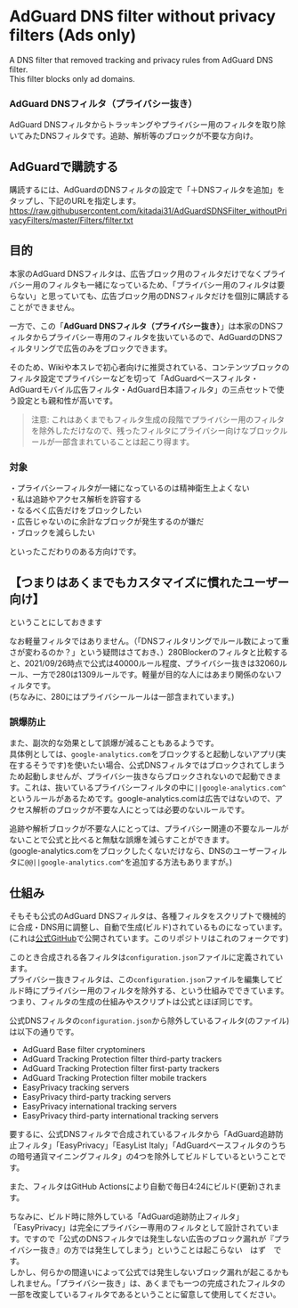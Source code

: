 # AdGuard DNS filter without privacy filters (Ads only)
A DNS filter that removed tracking and privacy rules from AdGuard DNS filter.  
This filter blocks only ad domains.

### AdGuard DNSフィルタ（プライバシー抜き）
AdGuard DNSフィルタからトラッキングやプライバシー用のフィルタを取り除いてみたDNSフィルタです。追跡、解析等のブロックが不要な方向け。

## AdGuardで購読する
購読するには、AdGuardのDNSフィルタの設定で「＋DNSフィルタを追加」をタップし、下記のURLを指定します。  
https://raw.githubusercontent.com/kitadai31/AdGuardSDNSFilter_withoutPrivacyFilters/master/Filters/filter.txt

## 目的
本家のAdGuard DNSフィルタは、広告ブロック用のフィルタだけでなくプライバシー用のフィルタも一緒になっているため、「プライバシー用のフィルタは要らない」と思っていても、広告ブロック用のDNSフィルタだけを個別に購読することができません。

一方で、この「**AdGuard DNSフィルタ（プライバシー抜き）**」は本家のDNSフィルタからプライバシー専用のフィルタを抜いているので、AdGuardのDNSフィルタリングで広告のみをブロックできます。

そのため、Wikiや本スレで初心者向けに推奨されている、コンテンツブロックのフィルタ設定でプライバシーなどを切って「AdGuardベースフィルタ・AdGuardモバイル広告フィルタ・AdGuard日本語フィルタ」の三点セットで使う設定とも親和性が高いです。
> 注意: これはあくまでもフィルタ生成の段階でプライバシー用のフィルタを除外しただけなので、残ったフィルタにプライバシー向けなブロックルールが一部含まれていることは起こり得ます。

### 対象
・プライバシーフィルタが一緒になっているのは精神衛生上よくない  
・私は追跡やアクセス解析を許容する  
・なるべく広告だけをブロックしたい  
・広告じゃないのに余計なブロックが発生するのが嫌だ  
・ブロックを減らしたい

といったこだわりのある方向けです。

【つまりはあくまでもカスタマイズに慣れたユーザー向け】
---
ということにしておきます

なお軽量フィルタではありません。（「DNSフィルタリングでルール数によって重さが変わるのか？」という疑問はさておき、）280Blockerのフィルタと比較すると、2021/09/26時点で公式は40000ルール程度、プライバシー抜きは32060ルール、一方で280は1309ルールです。軽量が目的な人にはあまり関係のないフィルタです。  
(ちなみに、280にはプライバシールールは一部含まれています。)

### 誤爆防止
また、副次的な効果として誤爆が減ることもあるようです。  
具体例としては、`google-analytics.com`をブロックすると起動しないアプリ(実在するそうです)を使いたい場合、公式DNSフィルタではブロックされてしまうため起動しませんが、プライバシー抜きならブロックされないので起動できます。これは、抜いているプライバシーフィルタの中に`||google-analytics.com^`というルールがあるためです。google-analytics.comは広告ではないので、アクセス解析のブロックが不要な人にとっては必要のないルールです。

追跡や解析ブロックが不要な人にとっては、プライバシー関連の不要なルールがないことで公式と比べると無駄な誤爆を減らすことができます。  
(google-analytics.comをブロックしたくないだけなら、DNSのユーザーフィルタに`@@||google-analytics.com^`を追加する方法もありますが。)

## 仕組み
そもそも公式のAdGuard DNSフィルタは、各種フィルタをスクリプトで機械的に合成・DNS用に調整し、自動で生成(ビルド)されているものになっています。(これは[公式GitHub](https://github.com/AdguardTeam/AdGuardSDNSFilter)で公開されています。このリポジトリはこれのフォークです)

このとき合成される各フィルタは`configuration.json`ファイルに定義されています。  
プライバシー抜きフィルタは、この`configuration.json`ファイルを編集してビルド時にプライバシー用のフィルタを除外する、という仕組みでできています。  
つまり、フィルタの生成の仕組みやスクリプトは公式とほぼ同じです。

公式DNSフィルタの`configuration.json`から除外しているフィルタ(のファイル)は以下の通りです。
* AdGuard Base filter cryptominers
* AdGuard Tracking Protection filter third-party trackers
* AdGuard Tracking Protection filter first-party trackers
* AdGuard Tracking Protection filter mobile trackers
* EasyPrivacy tracking servers
* EasyPrivacy third-party tracking servers
* EasyPrivacy international tracking servers
* EasyPrivacy third-party international tracking servers

要するに、公式DNSフィルタで合成されているフィルタから「AdGuard追跡防止フィルタ」「EasyPrivacy」「EasyList Italy」「AdGuardベースフィルタのうちの暗号通貨マイニングフィルタ」の4つを除外してビルドしているということです。

また、フィルタはGitHub Actionsにより自動で毎日4:24にビルド(更新)されます。

ちなみに、ビルド時に除外している「AdGuard追跡防止フィルタ」「EasyPrivacy」は完全にプライバシー専用のフィルタとして設計されています。ですので「公式のDNSフィルタでは発生しない広告のブロック漏れが『プライバシー抜き』の方では発生してしまう」ということは起こらない　はず　です。  
しかし、何らかの間違いによって公式では発生しないブロック漏れが起こるかもしれません。「プライバシー抜き」は、あくまでも一つの完成されたフィルタの一部を改変しているフィルタであるということに留意して使用してください。
